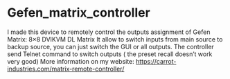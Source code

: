 # Gefen_matrix_controller
I made this device to remotely control the outputs assignment of Gefen Matrix: 8×8 DVIKVM DL Matrix
It allow to switch inputs from main source to backup source, you can just switch the GUI or all outputs.
The controller send Telnet command to switch outputs ( the preset recall doesn’t work very good)
More information on my website: https://carrot-industries.com/matrix-remote-controller/
